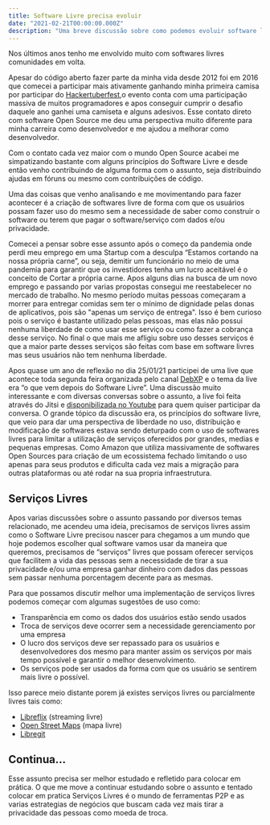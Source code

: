 ```yaml
---
title: Software Livre precisa evoluir
date: "2021-02-21T00:00:00.000Z"
description: "Uma breve discussão sobre como podemos evoluir software livres para serviços livres."
---
```


Nos últimos anos tenho me envolvido muito com softwares livres comunidades em volta. 

Apesar do código aberto fazer parte da minha vida desde 2012 foi em 2016 que comecei a participar mais ativamente ganhando minha primeira camisa por participar do [Hackertuberfest](https://hacktoberfest.digitalocean.com/),o evento conta com uma participação massiva de muitos programadores e apos conseguir cumprir o desafio daquele ano ganhei uma camiseta e alguns adesivos. Esse contato direto com software Open Source me deu uma perspectiva muito diferente para minha carreira como desenvolvedor e me ajudou a melhorar como desenvolvedor.

Com o contato cada vez maior com o mundo Open Source acabei me simpatizando bastante com alguns princípios do Software Livre e desde então venho contribuindo de alguma forma com o assunto, seja distribuindo ajudas em fóruns ou mesmo com contribuições de código.

Uma das coisas que venho analisando e me movimentando para fazer acontecer é a criação de softwares livre de forma com que os usuários possam fazer uso do mesmo sem a necessidade de saber como construir o software ou terem que pagar o software/serviço com dados e/ou privacidade. 

Comecei a pensar sobre esse assunto após o começo da pandemia onde perdi meu emprego em uma Startup com a desculpa “Estamos cortando na nossa própria carne”,  ou seja, demitir um funcionário no meio de uma pandemia para garantir que os investidores tenha um lucro aceitável é o conceito de Cortar a própria carne. Apos alguns dias na busca de um novo emprego e passando por varias propostas consegui me reestabelecer no mercado de trabalho.  No mesmo período muitas pessoas começaram a morrer para entregar comidas sem ter o mínimo de dignidade pelas donas de aplicativos, pois são "apenas um serviço de entrega". Isso é bem curioso pois o serviço é bastante utilizado pelas pessoas, mas elas não possui nenhuma liberdade de como usar esse serviço ou como fazer a cobrança desse serviço. No final o que mais me afligiu sobre uso desses serviços é que a maior parte desses serviços são feitas com base em software livres mas seus usuários não tem nenhuma liberdade.

Apos quase um ano de reflexão no dia 25/01/21 participei de uma live que acontece toda segunda feira organizada pelo canal [DebXP](https://debxp.org/) e o tema da live era “o que vem depois do Software Livre”. Uma discussão muito interessante e com diversas conversas sobre o assunto, a live foi feita através do Jitsi e [disponibilizada no Youtube](https://www.youtube.com/watch?v=ypwk44vcnk8) para quem quiser participar da conversa. O grande tópico da discussão era, os princípios do software livre, que veio para dar uma perspectiva de liberdade  no uso, distribuição e modificação de softwares estava sendo deturpado com o uso de softwares livres para limitar a utilização de serviços oferecidos por grandes, medias e pequenas empresas. Como Amazon que utiliza massivamente de softwares Open Sources para criação de um ecossistema fechado limitando o uso apenas para seus produtos e dificulta cada vez mais a migração para outras plataformas ou até rodar na sua propria infraestrutura. 


## Serviços Livres

Apos varias discussões sobre o assunto passando por diversos temas relacionado, me acendeu uma ideia, precisamos de serviços livres assim como o Software Livre precisou nascer para chegamos a um mundo que hoje podemos escolher qual software vamos usar da maneira que queremos, precisamos de “serviços” livres que possam oferecer serviços que facilitem a vida das pessoas sem a necessidade de tirar a sua privacidade e/ou uma empresa ganhar dinheiro com dados das pessoas sem passar nenhuma porcentagem decente para as mesmas.

Para que possamos discutir melhor uma implementação de serviços livres podemos começar com algumas sugestões de uso como:

- Transparência em como os dados  dos usuários estão sendo usados 
- Troca de serviços deve ocorrer sem a necessidade gerenciamento por uma empresa
- O lucro dos serviços deve ser repassado para os usuários e desenvolvedores dos mesmo para manter assim os serviços por mais tempo possível e garantir o melhor desenvolvimento.
- Os serviços pode ser usados da forma com que os usuário se sentirem mais livre o possível.

Isso parece meio distante porem já existes serviços livres ou parcialmente livres tais como:

- [Libreflix](https://libreflix.org/) (streaming livre)
- [Open Street Maps](https://www.openstreetmap.org/) (mapa livre)
- [Libregit](https://libregit.org/)


## Continua...

Esse assunto precisa ser melhor estudado e refletido para colocar em prática. O que me move a continuar estudando sobre o assunto e tentado colocar em pratica Serviços Livres é o mundo de ferramentas P2P e as varias estrategias de negócios que buscam cada vez mais tirar a privacidade das pessoas como moeda de troca.

